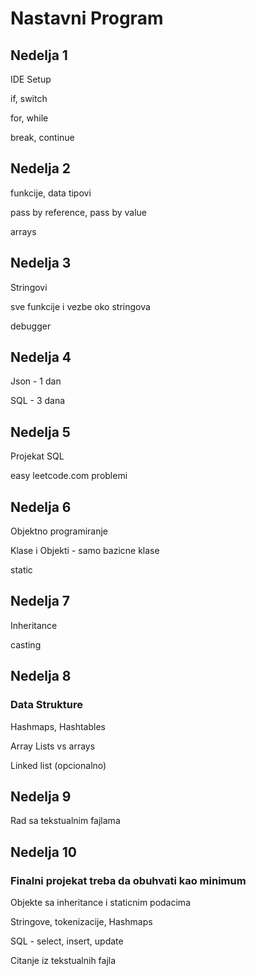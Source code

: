 # Nastavni Program 

## Nedelja 1
IDE Setup

if, switch

for, while 

break, continue

## Nedelja 2
funkcije, data tipovi

pass by reference, pass by value

arrays

## Nedelja 3
Stringovi 

sve funkcije i vezbe oko stringova

debugger 


## Nedelja 4
Json - 1 dan

SQL - 3 dana


## Nedelja 5
Projekat SQL 

easy leetcode.com problemi 


## Nedelja 6
Objektno programiranje

Klase i Objekti - samo bazicne klase

static 


## Nedelja 7
Inheritance

casting


## Nedelja 8 
### Data Strukture
Hashmaps, Hashtables

Array Lists vs arrays

Linked list (opcionalno)

## Nedelja 9
Rad sa tekstualnim fajlama

## Nedelja 10

### Finalni projekat treba da obuhvati kao minimum
Objekte sa inheritance i staticnim podacima

Stringove, tokenizacije, Hashmaps

SQL - select, insert, update

Citanje iz tekstualnih fajla 

